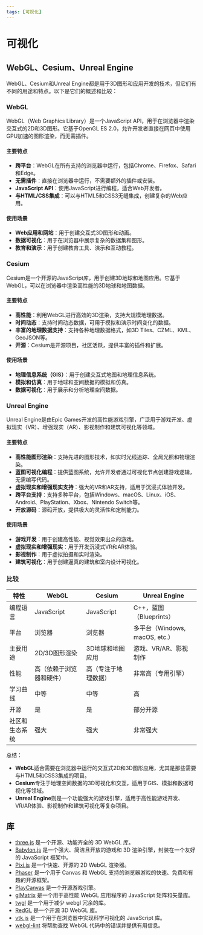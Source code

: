 ```yaml
---
tags: [可视化]
---
```


# 可视化

## WebGL、Cesium、Unreal Engine
WebGL、Cesium和Unreal Engine都是用于3D图形和应用开发的技术，但它们有不同的用途和特点。以下是它们的概述和比较：

### WebGL
WebGL（Web Graphics Library）是一个JavaScript API，用于在浏览器中渲染交互式的2D和3D图形。它基于OpenGL ES 2.0，允许开发者直接在网页中使用GPU加速的图形渲染，而无需插件。

#### 主要特点
- **跨平台**：WebGL在所有支持的浏览器中运行，包括Chrome、Firefox、Safari和Edge。
- **无需插件**：直接在浏览器中运行，不需要额外的插件或安装。
- **JavaScript API**：使用JavaScript进行编程，适合Web开发者。
- **与HTML/CSS集成**：可以与HTML5和CSS3无缝集成，创建复杂的Web应用。

#### 使用场景
- **Web应用和网站**：用于创建交互式3D图形和动画。
- **数据可视化**：用于在浏览器中展示复杂的数据集和图形。
- **教育和演示**：用于创建教育工具、演示和互动教程。

### Cesium
Cesium是一个开源的JavaScript库，用于创建3D地球和地图应用。它基于WebGL，可以在浏览器中渲染高性能的3D地球和地图数据。

#### 主要特点
- **高性能**：利用WebGL进行高效的3D渲染，支持大规模地理数据。
- **时间动态**：支持时间动态数据，可用于模拟和演示时间变化的数据。
- **丰富的地理数据支持**：支持各种地理数据格式，如3D Tiles、CZML、KML、GeoJSON等。
- **开源**：Cesium是开源项目，社区活跃，提供丰富的插件和扩展。

#### 使用场景
- **地理信息系统（GIS）**：用于创建交互式地图和地理信息系统。
- **模拟和仿真**：用于地球和空间数据的模拟和仿真。
- **数据可视化**：用于展示和分析地理空间数据。

### Unreal Engine
Unreal Engine是由Epic Games开发的高性能游戏引擎，广泛用于游戏开发、虚拟现实（VR）、增强现实（AR）、影视制作和建筑可视化等领域。

#### 主要特点
- **高性能图形渲染**：支持先进的图形技术，如实时光线追踪、全局光照和物理渲染。
- **蓝图可视化编程**：提供蓝图系统，允许开发者通过可视化节点创建游戏逻辑，无需编写代码。
- **虚拟现实和增强现实支持**：强大的VR和AR支持，适用于沉浸式体验开发。
- **跨平台支持**：支持多种平台，包括Windows、macOS、Linux、iOS、Android、PlayStation、Xbox、Nintendo Switch等。
- **开放源码**：源码开放，提供极大的灵活性和定制能力。

#### 使用场景
- **游戏开发**：用于创建高性能、视觉效果出众的游戏。
- **虚拟现实和增强现实**：用于开发沉浸式VR和AR体验。
- **影视制作**：用于虚拟拍摄和实时渲染。
- **建筑可视化**：用于创建逼真的建筑和室内设计可视化。

### 比较

| 特性                | WebGL                        | Cesium                       | Unreal Engine              |
|---------------------|------------------------------|------------------------------|----------------------------|
| 编程语言            | JavaScript                   | JavaScript                   | C++，蓝图（Blueprints）   |
| 平台                | 浏览器                       | 浏览器                       | 多平台（Windows, macOS, etc.） |
| 主要用途            | 2D/3D图形渲染                | 3D地球和地图应用             | 游戏、VR/AR、影视制作     |
| 性能                | 高（依赖于浏览器和硬件）     | 高（专注于地理数据）         | 非常高（专用引擎）        |
| 学习曲线            | 中等                         | 中等                         | 高                         |
| 开源                | 是                           | 是                           | 部分开源                  |
| 社区和生态系统      | 强大                         | 强大                         | 非常强大                  |

总结：
- **WebGL**适合需要在浏览器中运行的交互式2D和3D图形应用，尤其是那些需要与HTML5和CSS3集成的项目。
- **Cesium**专注于地理空间数据的3D可视化和交互，适用于GIS、模拟和数据可视化等领域。
- **Unreal Engine**则是一个功能强大的游戏引擎，适用于高性能游戏开发、VR/AR体验、影视制作和建筑可视化等复杂项目。

## 库
- [three.js](https://threejs.org/) 是一个开源、功能齐全的 3D WebGL 库。
- [Babylon.js](https://www.babylonjs.com/) 是一个强大、简洁且开放的游戏和 3D 渲染引擎，封装在一个友好的 JavaScript 框架中。
- [Pixi.js](https://pixijs.com/) 是一个快速、开源的 2D WebGL 渲染器。
- [Phaser](https://phaser.io/) 是一个用于 Canvas 和 WebGL 支持的浏览器游戏的快速、免费和有趣的开源框架。
- [PlayCanvas](https://playcanvas.com/) 是一个开源游戏引擎。
- [glMatrix](https://github.com/toji/gl-matrix) 是一个用于高性能 WebGL 应用程序的 JavaScript 矩阵和矢量库。
- [twgl](https://twgljs.org/) 是一个用于减少 webgl 冗余的库。
- [RedGL](https://github.com/redcamel/RedGL2) 是一个开源 3D WebGL 库。
- [vtk.js](https://kitware.github.io/vtk-js/) 是一个用于在浏览器中实现科学可视化的 JavaScript 库。
- [webgl-lint](https://greggman.github.io/webgl-lint/) 将帮助查找 WebGL 代码中的错误并提供有用信息。